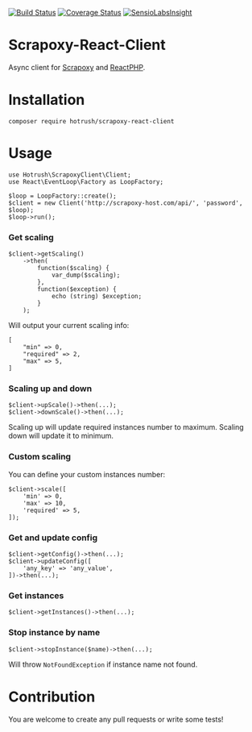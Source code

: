 [![Build Status](https://travis-ci.org/hotrush/scrapoxy-react-client.svg?branch=master)](https://travis-ci.org/hotrush/scrapoxy-react-client)
[![Coverage Status](https://coveralls.io/repos/github/hotrush/scrapoxy-react-client/badge.svg?branch=master)](https://coveralls.io/github/hotrush/scrapoxy-react-client?branch=master)
[![SensioLabsInsight](https://insight.sensiolabs.com/projects/fb9ada42-1ed7-456e-aef0-d475a9a7227a/mini.png)](https://insight.sensiolabs.com/projects/fb9ada42-1ed7-456e-aef0-d475a9a7227a)

# Scrapoxy-React-Client
Async client for [Scrapoxy](https://github.com/fabienvauchelles/scrapoxy) and [ReactPHP](https://github.com/reactphp/react).

# Installation

```
composer require hotrush/scrapoxy-react-client
```

# Usage

```
use Hotrush\ScrapoxyClient\Client;
use React\EventLoop\Factory as LoopFactory;

$loop = LoopFactory::create();
$client = new Client('http://scrapoxy-host.com/api/', 'password', $loop);
$loop->run();
```

### Get scaling

```
$client->getScaling()
    ->then(
        function($scaling) {
            var_dump($scaling);
        },
        function($exception) {
            echo (string) $exception;
        }
    );
```

Will output your current scaling info:

```
[
    "min" => 0,
    "required" => 2,
    "max" => 5,
]
```

### Scaling up and down

```
$client->upScale()->then(...);
$client->downScale()->then(...);
```

Scaling up will update required instances number to maximum. Scaling down will update it to minimum.

### Custom scaling

You can define your custom instances number:

```
$client->scale([
    'min' => 0,
    'max' => 10,
    'required' => 5,
]);
```

### Get and update config

```
$client->getConfig()->then(...);
$client->updateConfig([
    'any_key' => 'any_value',
])->then(...);
```

### Get instances

```
$client->getInstances()->then(...);
```

### Stop instance by name

```
$client->stopInstance($name)->then(...);
```

Will throw `NotFoundException` if instance name not found.

# Contribution

You are welcome to create any pull requests or write some tests!